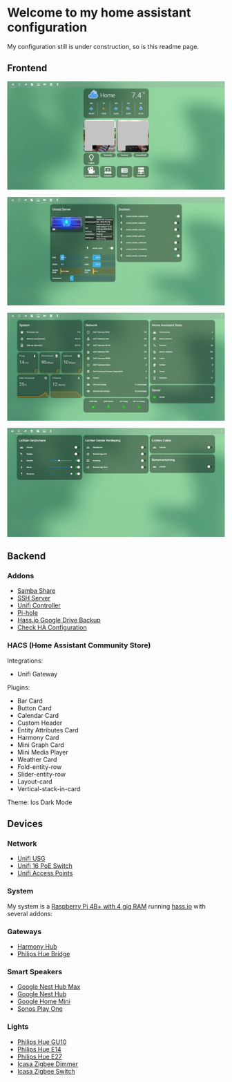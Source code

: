 # Welcome to my home assistant configuration #

My configuration still is under construction, so is this readme page.


## Frontend ##

![](https://github.com/skank01/Home-Assistant/blob/master/images/Lovelace_Home.JPG)

![](https://github.com/skank01/Home-Assistant/blob/master/images/Lovelace_Server.JPG)

![](https://github.com/skank01/Home-Assistant/blob/master/images/Lovelace_Network.JPG)

![](https://github.com/skank01/Home-Assistant/blob/master/images/Lovelace_Lichten.JPG)


## Backend ##

### Addons ###
- [Samba Share](https://github.com/home-assistant/hassio-addons/tree/master/samba)
- [SSH Server](https://github.com/home-assistant/hassio-addons/tree/master/ssh)
- [Unifi Controller](https://github.com/hassio-addons/addon-unifi)
- [Pi-hole](https://github.com/hassio-addons/addon-pi-hole)
- [Hass.io Google Drive Backup](https://github.com/sabeechen/hassio-google-drive-backup)
- [Check HA Configuration](https://github.com/home-assistant/hassio-addons/tree/master/check_config)

### HACS (Home Assistant Community Store) ###

Integrations: 

- Unifi Gateway

Plugins:

- Bar Card
- Button Card
- Calendar Card
- Custom Header
- Entity Attributes Card
- Harmony Card
- Mini Graph Card
- Mini Media Player
- Weather Card
- Fold-entity-row
- Slider-entity-row
- Layout-card
- Vertical-stack-in-card

Theme:
Ios Dark Mode


## Devices ##

### Network ###
- [Unifi USG](https://www.ui.com/unifi-routing/usg/)
- [Unifi 16 PoE Switch](https://www.ui.com/unifi-switching/unifi-switch-16-150w/)
- [Unifi Access Points](https://www.ui.com/unifi/unifi-ap-ac-lite/)

### System ###
My system is a [Raspberry Pi 4B+ with 4 gig RAM](https://www.raspberrypi.org/products/raspberry-pi-4-model-b/) running [hass.io](https://www.home-assistant.io/hassio/) with several addons:


### Gateways ###
- [Harmony Hub](https://support.myharmony.com/nl-us/hub)
- [Philips Hue Bridge](https://www2.meethue.com/nl-be/p/hue-bridge/8718696511800)

### Smart Speakers ###
- [Google Nest Hub Max](https://store.google.com/us/product/google_nest_hub_max?hl=en-US)
- [Google Nest Hub](https://store.google.com/be/product/google_nest_hub?hl=nl-BE)
- [Google Home Mini](https://store.google.com/be/product/google_nest_mini?hl=nl-BE)
- [Sonos Play One](https://www.sonos.com/nl-be/shop/one.html)

### Lights ###
- [Philips Hue GU10](https://www2.meethue.com/nl-be/p/hue-white-ambiance-2-pack-gu10/8718699629298)
- [Philips Hue E14](https://www2.meethue.com/nl-be/p/hue-white-ambiance-losse-kaarslamp-e14-duopak/8718696695265)
- [Philips Hue E27](https://www2.meethue.com/nl-be/p/hue-white-1-pack-e27/8718696785317)
- [Icasa Zigbee Dimmer](https://www.beaumotica.nl/icasa-iczb-iw11d-ac-dimmer-7061257407014)
- [Icasa Zigbee Switch](https://www.beaumotica.nl/icasa-iczb-iw11sw-ac-switch-7104389273352)